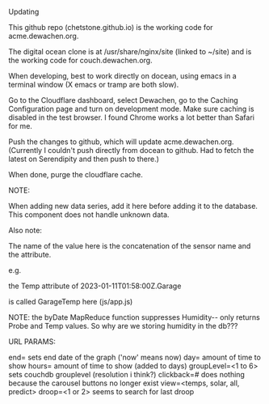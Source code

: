 Updating

This github repo (chetstone.github.io) is the working code for acme.dewachen.org.

The digital ocean clone is at /usr/share/nginx/site (linked to ~/site) and is the working code for
couch.dewachen.org.

When developing, best to work directly on docean, using emacs in a terminal
window (X emacs or tramp are both slow).

Go to the Cloudflare dashboard, select Dewachen, go to the Caching Configuration
page and turn on development mode. Make sure caching is disabled in the test browser.
I found Chrome works a lot better than Safari for me.

Push the changes to github, which will update acme.dewachen.org.
(Currently I couldn't push directly from docean to github. Had to fetch the latest on Serendipity and then push to there.)

When done, purge the cloudflare cache.

NOTE:

When adding new data series, add it here before adding it to the database.
This component does not handle unknown data.

Also note:

The name of the value here is the concatenation of the sensor name and the attribute.

e.g.

the Temp attribute of 2023-01-11T01:58:00Z.Garage

is called GarageTemp here (js/app.js)

NOTE: the byDate MapReduce function suppresses Humidity-- only returns Probe and Temp values.
So why are we storing humidity in the db???

URL PARAMS:

end=<date> sets end date of the graph ('now' means now)
day=<days> amount of time to show
hours=<hours> amount of time to show (added to days)
groupLevel=<1 to 6> sets couchdb grouplevel (resolution i think?)
clickback=#  does nothing because the carousel buttons no longer exist
view=<temps, solar, all, predict>
droop=<1 or 2> seems to search for last droop
